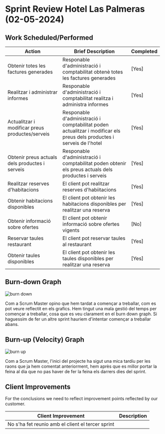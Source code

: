 # Sprint Review Hotel Las Palmeras (02-05-2024)

## Work Scheduled/Performed

| Action  | Brief Description  | Completed  
|---|---|---|
| Obtenir totes les factures generades  | Responable d'administració i comptabilitat obtenè totes les factures generades |   [Yes] |
| Realitzar i administrar informes  |  Responable d'administració i comptabilitat realitza i administra informes |  [Yes] |
| Actualitzar i modificar preus productes/serveis |  Responable d'administració i comptabilitat poden actualitzar i modificar els preus dels productes i serveis de l'hotel |  [Yes] |
| Obtenir preus actuals dels productes i serveis |  Responable d'administració i comptabilitat poden obtenir els preus actuals dels productes i serveis |  [Yes] |
| Realitzar reserves d'habitacions |  El client pot realitzar reserves d'habiitacions |  [Yes] |
| Obtenir habitacions disponibles | El client pot obtenir les habitacions disponibles per realitzar una reserva | [Yes] |
| Obtenir informació sobre ofertes |  El client pot obtenir informació sobre ofertes vigents |  [No] |
| Reservar taules restaurant |  El client pot reservar taules al restaurant |  [Yes] |
| Obtenir taules disponibles |  El client pot obtenir les taules disponibles per realitzar una reserva |  [Yes] |

## Burn-down Graph
![burn down](https://github.com/arnaums02/Joint-Project---Grup-B/assets/126775080/d5a1bd76-33b5-43da-a2ea-a006aa75b7b6)


Com a Scrum Master opino que hem tardat a començar a treballar, com es pot veure reflectit en els grafics. Hem tingut una mala gestió del temps per començar a treballar, cosa que es veu clarament en el burn down graph. Si haguessim de fer un altre sprint hauriem d'intentar començar a treballar abans.




## Burn-up (Velocity) Graph
![burn up](https://github.com/arnaums02/Joint-Project---Grup-B/assets/126775080/6c5be195-7c6c-463c-aece-f3c02a03fc67)

Com a Scrum Master, l'inici del projecte ha sigut una mica tardíu per les raons que ja hem comentat anteriorment, hem après que es millor portar la feina al dia que no pas haver de fer la feina els darrers dies del sprint.


## Client Improvements 

For the conclusions we need to reflect improvement points reflected by our customer. 

| Client Improvement  | Description |  
|---|---|
| No s'ha fet reunio amb el client el tercer sprint |   |  

